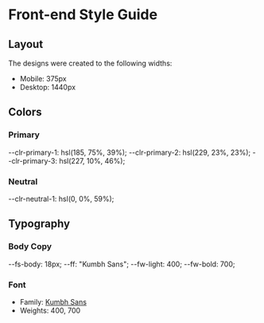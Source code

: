 # Front-end Style Guide

## Layout

The designs were created to the following widths:

- Mobile: 375px
- Desktop: 1440px

## Colors

### Primary

--clr-primary-1: hsl(185, 75%, 39%);
--clr-primary-2: hsl(229, 23%, 23%);
--clr-primary-3: hsl(227, 10%, 46%);

### Neutral

--clr-neutral-1: hsl(0, 0%, 59%);

## Typography

### Body Copy

--fs-body: 18px;
--ff: "Kumbh Sans";
--fw-light: 400;
--fw-bold: 700;

### Font

- Family: [Kumbh Sans](https://fonts.google.com/specimen/Kumbh+Sans)
- Weights: 400, 700

